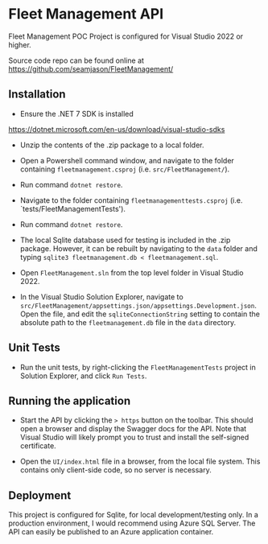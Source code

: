 # Fleet Management API

Fleet Management POC Project is configured for Visual Studio 2022 or higher.

Source code repo can be found online at https://github.com/seamjason/FleetManagement/

## Installation
* Ensure the .NET 7 SDK is installed

https://dotnet.microsoft.com/en-us/download/visual-studio-sdks

* Unzip the contents of the .zip package to a local folder.

* Open a Powershell command window, and navigate to the folder containing `fleetmanagement.csproj` (i.e. `src/FleetManagement/`).

* Run command `dotnet restore`.

* Navigate to the folder containing `fleetmanagementtests.csproj` (i.e. `tests/FleetManagementTests').

* Run command `dotnet restore`.

* The local Sqlite database used for testing is included in the .zip package.  However, it can be rebuilt by navigating to the `data` folder and typing `sqlite3 fleetmanagement.db < fleetmanagement.sql`.

* Open `FleetManagement.sln` from the top level folder in Visual Studio 2022.

* In the Visual Studio Solution Explorer, navigate to `src/FleetManagement/appsettings.json/appsettings.Development.json`.  Open the file, and edit the `sqliteConnectionString` setting to contain the absolute path to the `fleetmanagement.db` file in the `data` directory.

## Unit Tests

* Run the unit tests, by right-clicking the `FleetManagementTests` project in Solution Explorer, and click `Run Tests`.

## Running the application

* Start the API by clicking the `> https` button on the toolbar.  This should open a browser and display the Swagger docs for the API.  Note that Visual Studio will likely prompt you to trust and install the self-signed certificate.

* Open the `UI/index.html` file in a browser, from the local file system.  This contains only client-side code, so no server is necessary.

## Deployment

This project is configured for Sqlite, for local development/testing only.  In a production environment, I would recommend using Azure SQL Server.  The API can easily be published to an Azure application container.


